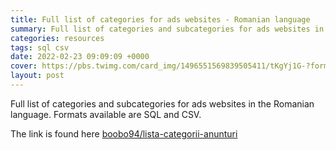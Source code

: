 ```yaml
---
title: Full list of categories for ads websites - Romanian language
summary: Full list of categories and subcategories for ads websites in the Romanian language. Formats available are SQL and CSV.
categories: resources
tags: sql csv
date: 2022-02-23 09:09:09 +0000
cover: https://pbs.twimg.com/card_img/1496551569839505411/tKgYj1G-?format=jpg&name=medium
layout: post
---
```


Full list of categories and subcategories for ads websites in the Romanian language. Formats available are SQL and CSV.

The link is found here [boobo94/lista-categorii-anunturi](https://github.com/boobo94/lista-categorii-anunturi)